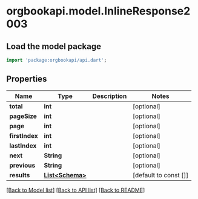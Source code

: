 # orgbookapi.model.InlineResponse2003

## Load the model package
```dart
import 'package:orgbookapi/api.dart';
```

## Properties
Name | Type | Description | Notes
------------ | ------------- | ------------- | -------------
**total** | **int** |  | [optional] 
**pageSize** | **int** |  | [optional] 
**page** | **int** |  | [optional] 
**firstIndex** | **int** |  | [optional] 
**lastIndex** | **int** |  | [optional] 
**next** | **String** |  | [optional] 
**previous** | **String** |  | [optional] 
**results** | [**List&lt;Schema&gt;**](Schema.md) |  | [default to const []]

[[Back to Model list]](../README.md#documentation-for-models) [[Back to API list]](../README.md#documentation-for-api-endpoints) [[Back to README]](../README.md)


